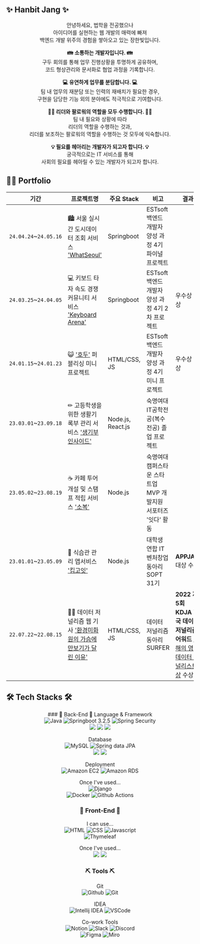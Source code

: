 ## ✨ Hanbit Jang ✨
<div align=center>
안녕하세요, 법학을 전공했으나<br>아이디어를 실현하는 웹 개발의 매력에 빠져<br> 백엔드 개발 위주의 경험을 쌓아오고 있는 장한빛입니다.<br>


**👪 소통하는 개발자입니다. 👪** <br>
구두 회의를 통해 업무 진행상황을 투명하게 공유하며,<br>코드 형상관리와 문서화로 협업 과정을 기록합니다.<br>

**💻 유연하게 업무를 분담합니다. 💻**<br>
팀 내 업무의 재분담 또는 인력의 재배치가 필요한 경우,<br>
구현을 담당한 기능 외의 분야에도 적극적으로 기여합니다.

**👩‍💻 리더와 팔로워의 역할을 모두 수행합니다. 👩‍💻**<br>
팀 내 필요와 상황에 따라<br> 리더의 역할을 수행하는 것과,<br>
리더를 보조하는 팔로워의 역할을 수행하는 것 모두에 익숙합니다.

**💡 필요를 헤아리는 개발자가 되고자 합니다. 💡** <br>
궁극적으로는 IT 서비스를 통해<br> 사회의 필요를 헤아릴 수 있는 개발자가 되고자 합니다. 

</div>

## 👩‍💻 Portfolio
|기간|프로젝트명|주요 Stack|비고|결과|
|------|--------------|---|----------|---|
|`24.04.24`~`24.05.16`|🏙 서울 실시간 도시데이터 조회 서비스 ['WhatSeoul'](https://github.com/WhatSEOUL/WhatSeoul)|Springboot|ESTsoft 백엔드 개발자 양성 과정 4기 파이널 프로젝트| |
|`24.03.25`~`24.04.05`|💻 키보드 타자 속도 경쟁 커뮤니티 서비스 ['Keyboard Arena'](https://github.com/Garodden/keyboard-arena)|Springboot|ESTsoft 백엔드 개발자 양성 과정 4기 2차 프로젝트 |우수상 수상|
|`24.01.15`~`24.01.23`|😺 ['호두'](https://github.com/biiit4894/hodu-fe-project) 퍼블리싱 미니 프로젝트|HTML/CSS, JS|ESTsoft 백엔드 개발자 양성 과정 4기 미니 프로젝트|우수상 수상|
|`23.03.01`~`23.09.18`|✏ 고등학생을 위한 생활기록부 관리 서비스 ['생기부 인사이드'](https://github.com/Team-SGBInside/SGBInside-Server)|Node.js, React.js|숙명여대 IT공학전공(복수전공) 졸업 프로젝트| |
|`23.05.02`~`23.08.19`|☕ 카페 투어 개설 및 스탬프 적립 서비스 ['소복'](https://github.com/jobofbrothers-sobok/SOBOK-SERVER)|Node.js|숙명여대 캠퍼스타운 스타트업 MVP 개발지원 서포터즈 '잇다' 활동| |
|`23.01.01`~`23.05.09`|🥗 식습관 관리 앱서비스 ['킵고잇'](https://github.com/Team-KeepGoEat/KeepGoEat-Server)|Node.js|대학생 연합 IT 벤처창업 동아리 SOPT 31기| **APPJAM** 대상 수상 |
|`22.07.22`~`22.08.15`|👷‍♂️ 데이터 저널리즘 웹 기사 ['환경미화원의 가슴에 만보기가 달린 이유'](https://github.com/biiit4894/surfer-2nd)|HTML/CSS, JS|데이터 저널리즘 동아리 SURFER | **2022 제 5회 KDJA 한국 데이터 저널리즘 어워드** [올해의 영 데이터 저널리스트 상](http://datajournalismawards.kr/award_list/) 수상 |

## 🛠 Tech Stacks 🛠
<div align=center>  
  ### 🚀 Back-End 🚀
  Language & Framework<br>
  <img alt="Java" src ="https://img.shields.io/badge/Java-007396.svg?&style=for-the-badge&logo=java&logoColor=white"/>
  <img alt="Springboot 3.2.5" src ="https://img.shields.io/badge/Springboot-6DB33F.svg?&style=for-the-badge&logo=springboot&logoColor=white"/>
  <img alt="Spring Security" src ="https://img.shields.io/badge/Spring Security-6DB33F.svg?&style=for-the-badge&logo=spring security&logoColor=white"/><br>
  <img src="https://img.shields.io/badge/TypeScript-007ACC?style=for-the-badge&logo=typescript&logoColor=white">
  <img src="https://img.shields.io/badge/Node.js-43853D?style=for-the-badge&logo=node.js&logoColor=white"> <img src="https://img.shields.io/badge/Express.js-404D59?style=for-the-badge"> 
  
  Database<br>
  <img alt="MySQL" src ="https://img.shields.io/badge/MySQL-4479A1.svg?&style=for-the-badge&logo=MySQL&logoColor=white"/>
  <img alt="Spring data JPA" src ="https://img.shields.io/badge/spring data JPA-444AA1.svg?&style=for-the-badge&logo=jpa&logoColor=white"/><br>
  <img src="https://img.shields.io/badge/PostgreSQL-316192?style=for-the-badge&logo=postgresql&logoColor=white">
  <img src="https://img.shields.io/badge/Prisma-3982CE?style=for-the-badge&logo=Prisma&logoColor=white">
  
  Deployment<br>
  <img alt="Amazon EC2" src ="https://img.shields.io/badge/Amazon EC2-FF9900.svg?&style=for-the-badge&logo=amazonec2&logoColor=white"/>
  <img alt="Amazon RDS" src ="https://img.shields.io/badge/Amazon RDS-527FFF.svg?&style=for-the-badge&logo=Amazon RDS&logoColor=white"/>
  
  Once I've used...<br>
  <img alt="Django" src ="https://img.shields.io/badge/Django-092E20.svg?&style=for-the-badge&logo=django&logoColor=white"/><br>
  <img alt="Docker" src ="https://img.shields.io/badge/Docker-1D63ED.svg?&style=for-the-badge&logo=docker&logoColor=white"/>
  <img alt="Github Actions" src ="https://img.shields.io/badge/Github Actions-000000.svg?&style=for-the-badge&logo=github actions&logoColor=white"/>
  
  ### 🎨 Front-End 🎨
  I can use...<br>
  <img alt="HTML" src ="https://img.shields.io/badge/HTML-E34F26.svg?&style=for-the-badge&logo=html5&logoColor=white"/>
  <img alt="CSS" src ="https://img.shields.io/badge/CSS3-1572B6.svg?&style=for-the-badge&logo=css3&logoColor=white"/>
  <img alt="Javascript" src ="https://img.shields.io/badge/Javascript-F7DF1E.svg?&style=for-the-badge&logo=javascript&logoColor=white"/><br>
  <img alt="Thymeleaf" src ="https://img.shields.io/badge/Thymeleaf-005F0F.svg?&style=for-the-badge&logo=thymeleaf&logoColor=white"/>
  
  Once I've used...<br>
  <img src="https://img.shields.io/badge/React-20232A?style=for-the-badge&logo=react&logoColor=61DAFB">
  <img src="https://img.shields.io/badge/axios-9F1E9F.svg?style=for-the-badge&logo=axios&logoColor=61DAFB">
  
  
  ### ⛏ Tools ⛏
  Git<br>
  <img alt="Github" src ="https://img.shields.io/badge/github-181717.svg?&style=for-the-badge&logo=github&logoColor=white"/>
  <img alt="Git" src ="https://img.shields.io/badge/git-F05032.svg?&style=for-the-badge&logo=git&logoColor=white"/>
  <br>
  
  IDEA<br>
  <img alt="Intellij IDEA" src ="https://img.shields.io/badge/Intellij Idea-000000.svg?&style=for-the-badge&logo=intellijidea&logoColor=white"/>
  <img alt="VSCode" src ="https://img.shields.io/badge/Vscode-007ACC?style=for-the-badge&logo=visualstudiocode&logoColor=white"/>
  
  Co-work Tools<br>
  <img alt="Notion" src ="https://img.shields.io/badge/Notion-000000.svg?&style=for-the-badge&logo=Notion&logoColor=white"/>
  <img alt="Slack" src ="https://img.shields.io/badge/Slack-4A154B.svg?&style=for-the-badge&logo=Slack&logoColor=white"/>
  <img alt="Discord" src ="https://img.shields.io/badge/Discord-5865F2.svg?&style=for-the-badge&logo=discord&logoColor=white"/>
  <br>
  <img alt="Figma" src ="https://img.shields.io/badge/figma-C382DF.svg?&style=for-the-badge&logo=figma&logoColor=white"/>
  <img alt="Miro" src ="https://img.shields.io/badge/miro-050038.svg?&style=for-the-badge&logo=miro&logoColor=white"/>
</div>
 
